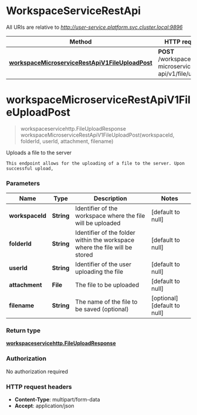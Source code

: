 # WorkspaceServiceRestApi

All URIs are relative to *http://user-service.platform.svc.cluster.local:9896*

| Method | HTTP request | Description |
|------------- | ------------- | -------------|
| [**workspaceMicroserviceRestApiV1FileUploadPost**](WorkspaceServiceRestApi.md#workspaceMicroserviceRestApiV1FileUploadPost) | **POST** /workspace-microservice/rest-api/v1/file/upload | Uploads a file to the server |


<a name="workspaceMicroserviceRestApiV1FileUploadPost"></a>
# **workspaceMicroserviceRestApiV1FileUploadPost**
> workspaceservicehttp.FileUploadResponse workspaceMicroserviceRestApiV1FileUploadPost(workspaceId, folderId, userId, attachment, filename)

Uploads a file to the server

    This endpoint allows for the uploading of a file to the server. Upon successful upload,

### Parameters

|Name | Type | Description  | Notes |
|------------- | ------------- | ------------- | -------------|
| **workspaceId** | **String**| Identifier of the workspace where the file will be uploaded | [default to null] |
| **folderId** | **String**| Identifier of the folder within the workspace where the file will be stored | [default to null] |
| **userId** | **String**| Identifier of the user uploading the file | [default to null] |
| **attachment** | **File**| The file to be uploaded | [default to null] |
| **filename** | **String**| The name of the file to be saved (optional) | [optional] [default to null] |

### Return type

[**workspaceservicehttp.FileUploadResponse**](../Models/workspaceservicehttp.FileUploadResponse.md)

### Authorization

No authorization required

### HTTP request headers

- **Content-Type**: multipart/form-data
- **Accept**: application/json

